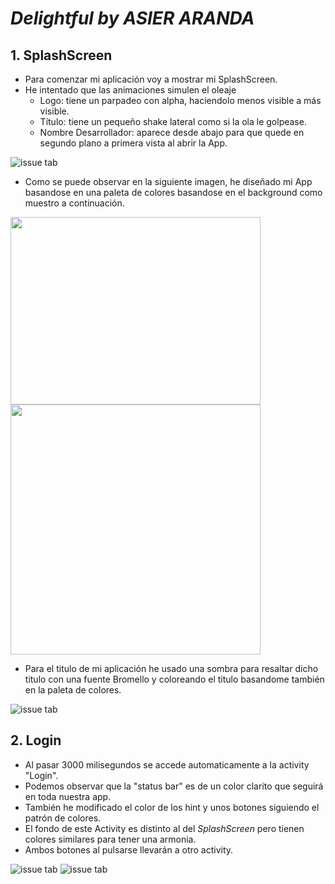 # *Delightful by ASIER ARANDA*

## 1. SplashScreen

* Para comenzar mi aplicación voy a mostrar mi SplashScreen.
* He intentado que las animaciones simulen el oleaje
  * Logo: tiene un parpadeo con alpha, haciendolo menos visible a más visible.
  * Título: tiene un pequeño shake lateral como si la ola le golpease.
  * Nombre Desarrollador: aparece desde abajo para que quede en segundo plano a primera vista al abrir la App.

![issue tab](img/1_.gif)

* Como se puede observar en la siguiente imagen, he diseñado mi App basandose en una paleta de colores basandose en el background como muestro a continuación.
<img src="img/paletacoloresfondomar.png" width="400" height="300"/>
<img src="img/1_1_titulo.png" width="400"/>




* Para el titulo de mi aplicación he usado una sombra para resaltar dicho titulo con una fuente Bromello y coloreando el titulo basandome también en la paleta de colores.

![issue tab](img/1_1_sombratitulo.png)

## 2. Login
* Al pasar 3000 milisegundos se accede automaticamente a la activity "Login".
* Podemos observar que la "status bar" es de un color clarito que seguirá en toda nuestra app.
* También he modificado el color de los hint y unos botones siguiendo el patrón de colores.
* El fondo de este Activity es distinto al del *SplashScreen* pero tienen colores similares para tener una armonia.
* Ambos botones al pulsarse llevarán a otro activity.

![issue tab](img/2_Login.png)
![issue tab](img/2_1_Explicarcolores.png)

